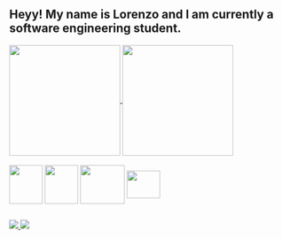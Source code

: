 ## Heyy! My name is Lorenzo and I am currently a software engineering student.


<div>
  
  <a href="https://github.com/LoPedrozo">
 <img height="200" align="center" src="https://github-readme-stats.vercel.app/api?username=LoPedrozo&rank_icon=github&theme=highcontrast&show_icons=true">
<img height="200" align="center" src="https://github-readme-stats.vercel.app/api/top-langs/?username=LoPedrozo&layout=compact&theme=highcontrast">
</a>

   <div/> 

   <div style="display: inline_block"> <br>
     
<img align="center" alt="" height="70" width="60" src="https://cdn.jsdelivr.net/gh/devicons/devicon@latest/icons/html5/html5-plain-wordmark.svg">
<img align="center" alt="" height="70" width="60" src="https://cdn.jsdelivr.net/gh/devicons/devicon@latest/icons/css3/css3-plain-wordmark.svg">
<img align="center" alt="" height="70" width="80" src="https://cdn.jsdelivr.net/gh/devicons/devicon@latest/icons/java/java-original-wordmark.svg">
<img align="center" alt="" height="50" width="60" src="https://cdn.jsdelivr.net/gh/devicons/devicon@latest/icons/javascript/javascript-plain.svg">
     
   </div>

  ##

<div>
<a href="https://www.instagram.com/lo_pedrozo/" target="_blank" rel="noopener noreferrer" ><img src="https://img.shields.io/badge/Instagram-E4405F?style=for-the-badge&logo=instagram&logoColor=white" target="_blank" rel="noopener noreferrer" > <a/>
<a href="br.linkedin.com/in/lorenzo-pedrozo-37b3192a9?trk=people-guest_people_search-card" target="_blank" rel="noopener noreferrer" ><img src="https://img.shields.io/badge/LinkedIn-0077B5?style=for-the-badge&logo=linkedin&logoColor=white" target="_blank" rel="noopener noreferrer" > <a/>
  
</div>
